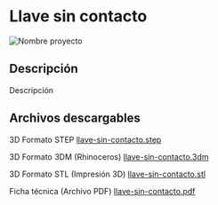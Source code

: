 # Llave sin contacto

![Nombre proyecto](/images/llave-sin-contacto-1.jpg)

## Descripción

Descripción

## Archivos descargables

3D Formato STEP 
[llave-sin-contacto.step](/cad/llave-sin-contacto.step)

3D Formato 3DM (Rhinoceros) 
[llave-sin-contacto.3dm](/cad/llave-sin-contacto.3dm)

3D Formato STL (Impresión 3D) 
[llave-sin-contacto.stl](/cad/llave-sin-contacto.stl)

Ficha técnica (Archivo PDF) 
[llave-sin-contacto.pdf](/docs/llave-sin-contacto.pdf)  
